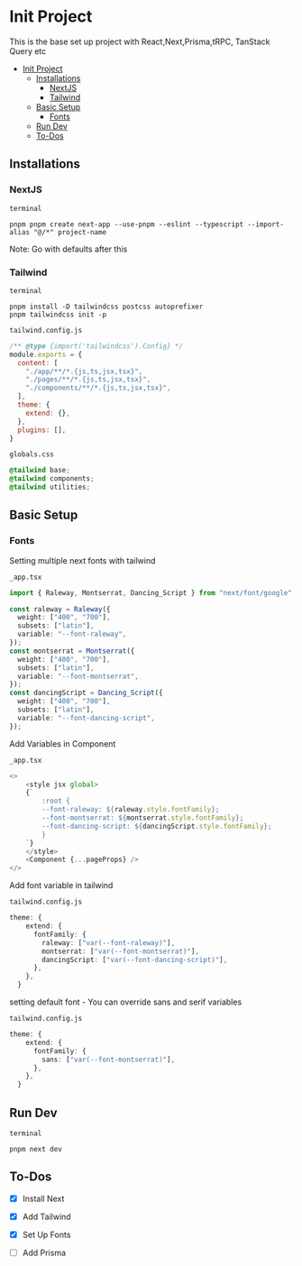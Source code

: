 # Init Project

This is the base set up project with React,Next,Prisma,tRPC, TanStack Query etc

- [Init Project](#init-project)
  - [Installations](#installations)
    - [NextJS](#nextjs)
    - [Tailwind](#tailwind)
  - [Basic Setup](#basic-setup)
    - [Fonts](#fonts)
  - [Run Dev](#run-dev)
  - [To-Dos](#to-dos)

## Installations

### NextJS

`terminal`

```properties
pnpm pnpm create next-app --use-pnpm --eslint --typescript --import-alias "@/*" project-name
```

Note: Go with defaults after this

### Tailwind

`terminal`

```properties
pnpm install -D tailwindcss postcss autoprefixer
pnpm tailwindcss init -p
```

`tailwind.config.js`

```javascript
/** @type {import('tailwindcss').Config} */
module.exports = {
  content: [
    "./app/**/*.{js,ts,jsx,tsx}",
    "./pages/**/*.{js,ts,jsx,tsx}",
    "./components/**/*.{js,ts,jsx,tsx}",
  ],
  theme: {
    extend: {},
  },
  plugins: [],
}
```

`globals.css`

```css
@tailwind base;
@tailwind components;
@tailwind utilities;
```
## Basic Setup

### Fonts

Setting multiple next fonts with tailwind

`_app.tsx`

```ts
import { Raleway, Montserrat, Dancing_Script } from "next/font/google";

const raleway = Raleway({
  weight: ["400", "700"],
  subsets: ["latin"],
  variable: "--font-raleway",
});
const montserrat = Montserrat({
  weight: ["400", "700"],
  subsets: ["latin"],
  variable: "--font-montserrat",
});
const dancingScript = Dancing_Script({
  weight: ["400", "700"],
  subsets: ["latin"],
  variable: "--font-dancing-script",
});
```

Add Variables in Component

`_app.tsx`

```ts
<>
    <style jsx global>
    {`
        :root {
        --font-raleway: ${raleway.style.fontFamily};
        --font-montserrat: ${montserrat.style.fontFamily};
        --font-dancing-script: ${dancingScript.style.fontFamily};
        }
    `}
    </style>
    <Component {...pageProps} />
</>
```

Add font variable in tailwind

`tailwind.config.js`

```ts
theme: {
    extend: {
      fontFamily: {
        raleway: ["var(--font-raleway)"],
        montserrat: ["var(--font-montserrat)"],
        dancingScript: ["var(--font-dancing-script)"],
      },
    },
  }
```

setting default font - You can override sans and serif variables

`tailwind.config.js`

```ts
theme: {
    extend: {
      fontFamily: {
        sans: ["var(--font-montserrat)"],
      },
    },
  }
```

## Run Dev

`terminal`

```properties
pnpm next dev
```

## To-Dos

- [x] Install Next
- [x] Add Tailwind
- [x] Set Up Fonts
- [ ] Add Prisma
  